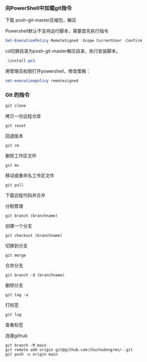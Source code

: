 ### 向PowerShell中加载git指令

下载 posh-git-master压缩包，解压

Powershell默认不支持运行脚本，需要首先执行指令

```powershell
Set-ExecutionPolicy RemoteSigned -Scope CurrentUser -Confirm
```

cd切换目录为posh-git-master解压目录，执行安装脚本。

```powershell
.\install.ps1
```

用管理员权限打开powershell，修改策略：

```powershell
set-executionpolicy remotesigned
```

### GIt 的指令

```powershell
git clone
```

拷贝一份远程仓库

```
git reset
```

 回退版本

```
git rm 
```

删除工作区文件

```
git mv 
```

移动或重命名工作区文件

```
git pull 
```

下载远程代码并合并



分制管理

```
git branch (branchname)
```

创建一个分支 

```
git checkout (branchname)
```

切换到分支

```
git merge 
```

合并分支

```
git branch -d (branchname)
```

删除分支

```
git tag -a
```

打标签

```
git log 
```

查看标签



连接github

```
git branch -M main
git remote add origin git@github.com:Chuchudongren/-.git
git push -u origin main
```